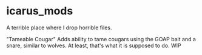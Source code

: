 # icarus_mods
A terrible place where I drop horrible files.

"Tameable Cougar"
Adds ability to tame cougars using the GOAP bait and a snare, similar to wolves. At least, that's what it is supposed to do.  WIP
